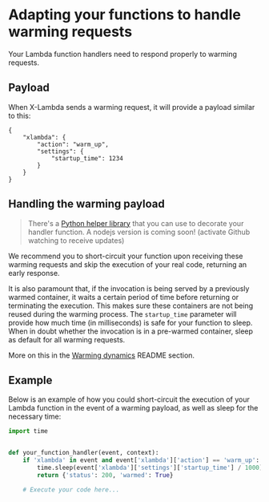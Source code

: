 # Adapting your functions to handle warming requests

Your Lambda function handlers need to respond properly to warming requests.

## Payload

When X-Lambda sends a warming request, it will provide a payload similar to this:

```
{
    "xlambda": {
        "action": "warm_up",
        "settings": {
            "startup_time": 1234
        }
    }
}
```

## Handling the warming payload

> There's a [Python helper library](https://pypi.org/project/xlambda-helper/) that you can use to decorate your handler function. A nodejs version is coming soon! (activate Github watching to receive updates)

We recommend you to short-circuit your function upon receiving these warming requests and skip the execution of your real code, returning an early response.

It is also paramount that, if the invocation is being served by a previously warmed container, it waits a certain period of time before returning or terminating the execution. This makes sure these containers are not being reused during the warming process. The `startup_time` parameter will provide how much time (in milliseconds) is safe for your function to sleep. When in doubt whether the invocation is in a pre-warmed container, sleep as default for all warming requests.

More on this in the [Warming dynamics](https://github.com/dashbird/xlambda/blob/master/README.md#warming-dynamics) README section.

## Example

Below is an example of how you could short-circuit the execution of your Lambda function in the event of a warming payload, as well as sleep for the necessary time:

```python
import time


def your_function_handler(event, context):
    if 'xlambda' in event and event['xlambda']['action'] == 'warm_up':
        time.sleep(event['xlambda']['settings']['startup_time'] / 1000)
        return {'status': 200, 'warmed': True}

    # Execute your code here...
```
